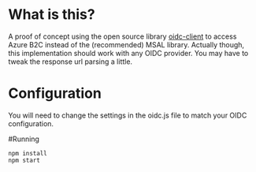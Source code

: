 # What is this?
A proof of concept using the open source library [oidc-client](https://www.npmjs.com/package/oidc-client) to access Azure B2C instead of the (recommended) MSAL library. Actually though, this implementation should work with any OIDC provider. You may have to tweak the response url parsing a little.

# Configuration
You will need to change the settings in the oidc.js file to match your OIDC configuration.

#Running
```shell
npm install 
npm start
```
